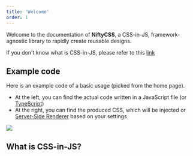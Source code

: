 ```yaml
---
title: 'Welcome'
order: 1
---
```


Welcome to the documentation of **NiftyCSS**, a CSS-in-JS, framework-agnostic library to rapidly create reusable designs.

If you don't know what is CSS-in-JS, please refer to this [link](#what-is-css-in-js)

## Example code
Here is an example code of a basic usage (picked from the home page).

- At the left, you can find the actual code written in a JavaScript file (or [TypeScript](/docs/guides/typescript))
- At the right, you can find the produced CSS, which will be injected or [Server-Side Renderer](/docs/features/ssr) based on your settings

![](https://i.imgur.com/SryIS2J.png)

## What is CSS-in-JS?
